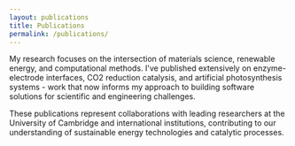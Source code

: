 ```yaml
---
layout: publications
title: Publications
permalink: /publications/
---
```


My research focuses on the intersection of materials science, renewable energy, and computational methods. I've published extensively on enzyme-electrode interfaces, CO2 reduction catalysis, and artificial photosynthesis systems - work that now informs my approach to building software solutions for scientific and engineering challenges.

These publications represent collaborations with leading researchers at the University of Cambridge and international institutions, contributing to our understanding of sustainable energy technologies and catalytic processes.
